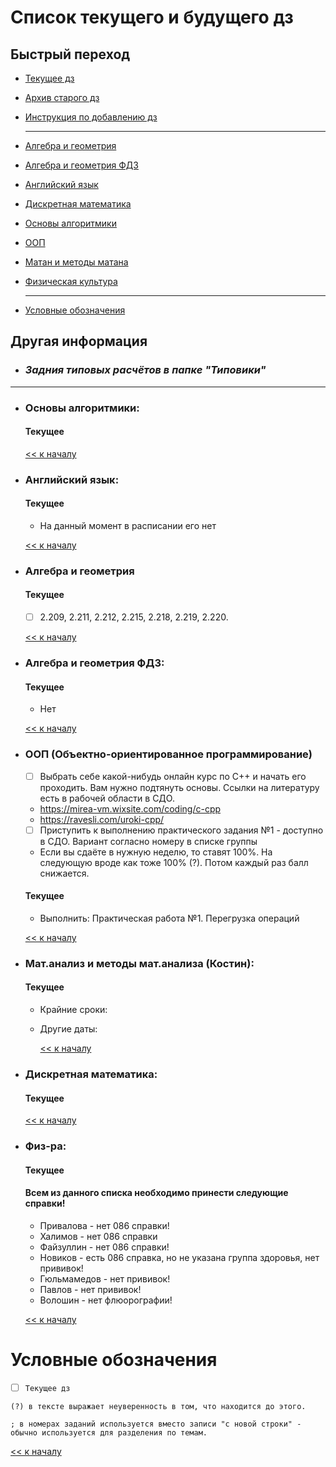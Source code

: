 # Список текущего и будущего дз

## Быстрый переход

- [Текущее дз](README.md#Список-текущего-и-будущего-дз)
- [Архив старого дз](архив_дз.md)
- [Инструкция по добавлению дз](Как_вам_добавлять_сюда_дз/Как_добавить_дз.md)

    ***

- [Алгебра и геометрия](#Алгебра-и-геометрия)
- [Алгебра и геометрия ФДЗ](#Алгебра-и-геометрия-ФДЗ)
- [Английский язык](#Английский-язык)
- [Дискретная математика](#Дискретная-математика)
- [Основы алгоритмики](#Основы-алгоритмики)
- [ООП](#Объектно-ориентированное-программирование)
- [Матан и методы матана](#матанализ-и-методы-матанализа-костин)
- [Физическая культура](#Физ-ра)

    ***
    
- [Условные обозначения](#Условные-обозначения)


## Другая информация
- ### __*Задния типовых расчётов в папке "Типовики"*__

***

- ### Основы алгоритмики:
    #### Текущее
    

    [<< к началу](#Быстрый-переход)

- ### Английский язык:
    #### Текущее
    - На данный момент в расписании его нет

    [<< к началу](#Быстрый-переход)
    
- ### Алгебра и геометрия 
    #### Текущее
    - [ ] 2.209, 2.211, 2.212, 2.215, 2.218, 2.219, 2.220.

    [<< к началу](#Быстрый-переход)

- ### Алгебра и геометрия ФДЗ:
    #### Текущее
	- Нет

    [<< к началу](#Быстрый-переход)
    
- ### ООП (Объектно-ориентированное программирование)
    - [ ] Выбрать себе какой-нибудь онлайн курс по С++ и начать его проходить. Вам нужно подтянуть основы.
     Ссылки на литературу есть в рабочей области в СДО.
    - https://mirea-vm.wixsite.com/coding/c-cpp
    - https://ravesli.com/uroki-cpp/
    - [ ] Приступить к выполнению практического задания №1 - доступно в СДО. Вариант согласно номеру в списке группы
    - Если вы сдаёте в нужную неделю, то ставят 100%. На следующую вроде как тоже 100% (?). Потом каждый раз балл снижается.
    
    #### Текущее
	- Выполнить: Практическая работа №1. Перегрузка операций
	
    [<< к началу](#Быстрый-переход)
	
- ### Мат.анализ и методы мат.анализа (Костин):
    #### Текущее
    
    
    - Крайние сроки: 
     
    - Другие даты:

        [<< к началу](#Быстрый-переход)

- ### Дискретная математика:
    #### Текущее

    [<< к началу](#Быстрый-переход)

- ### Физ-ра:
    #### Текущее
    #### Всем из данного списка необходимо принести следующие справки!
    - Привалова - нет 086 справки!
    - Халимов - нет 086 справки
    - Файзуллин - нет 086 справки!
    - Новиков - есть 086 справка, но не указана группа здоровья, нет прививок!
    - Гюльмамедов - нет прививок!
    - Павлов - нет прививок!
    - Волошин - нет флюорографии!

    [<< к началу](#Быстрый-переход)

# Условные обозначения
- [ ] `Текущее дз`

`(?) в тексте выражает неуверенность в том, что находится до этого.`

`; в номерах заданий используется вместо записи "с новой строки" - обычно используется для разделения по темам. `

[<< к началу](#Быстрый-переход)
